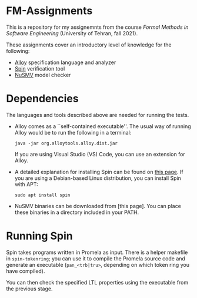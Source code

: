 # FM-Assignments

This is a repository for my assignemnts from the course _Formal Methods in Software Engineering_ (University of Tehran, fall 2021).

These assignments cover an introductory level of knowledge for the following:
* [Alloy][1] specification language and analyzer
* [Spin][2]  verification tool
* [NuSMV][3] model checker

# Dependencies

The languages and tools described above are needed for running the tests.

* Alloy comes as a ``self-contained executable''.
  The usual way of running Alloy would be to run the following in a terminal:

  ```
  java -jar org.alloytools.alloy.dist.jar
  ```

  If you are using Visual Studio (VS) Code, you can use an extension for Alloy.

* A detailed explanation for installing Spin can be found on [this page][4].
  If you are using a Debian-based Linux distribution, you can install Spin with APT:
  
  ```
  sudo apt install spin
  ```
* NuSMV binaries can be downloaded from [this page]. You can place these binaries
  in a directory included in your PATH.


# Running Spin

Spin takes programs written in Promela as input.
There is a helper makefile in `spin-tokenring`;
you can use it to compile the Promela source code and generate an executable
(`pan_<trb|tru>`, depending on which token ring you have compiled).

You can then check the specified LTL properties using the executable from the previous stage.

[1]: http://alloytools.org/
[2]: https://spinroot.com/spin/whatispin.html
[3]: https://nusmv.fbk.eu/
[4]: https://spinroot.com/spin/Man/README.html

